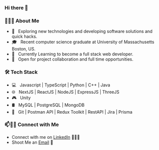 ### Hi there 👋

<!--
**Mrcode3/Mrcode3** is a ✨ _special_ ✨ repository because its `README.md` (this file) appears on your GitHub profile.

-->

<h3> 👨🏻‍💻 About Me </h3>

- 🤔 &nbsp; Exploring new technologies and developing software solutions and quick hacks.
- 🎓 &nbsp; Recent computer science graduate at University of Massachusetts Boston, US.
- 🌱 &nbsp; Currently Learning to become a full stack web developer.
- 👀 &nbsp; Open for project collaboration and full time opportunities. 

<h3>🛠 Tech Stack</h3>

- 💻 &nbsp; Javascript | TypeScript | Python | C++ | Java
- 🌐 &nbsp;  NextJS | ReactJS | NodeJS | ExpressJS | ThreeJS 
- 🎮 &nbsp; Unity
- 🛢 &nbsp; MySQL | PostgreSQL | MongoDB 
- 🔧 &nbsp; Git | Postman API | Redux Toolkit | RestAPI | Jira | Prisma


### 📫🤝🏻 Connect with Me

 - Connect with me on [LinkedIn](https://www.linkedin.com/in/zechao-lin/) 👨🏻‍💻
 - Shoot Me an [Email](mailto:zechaolin@hotmail.com) 💌
